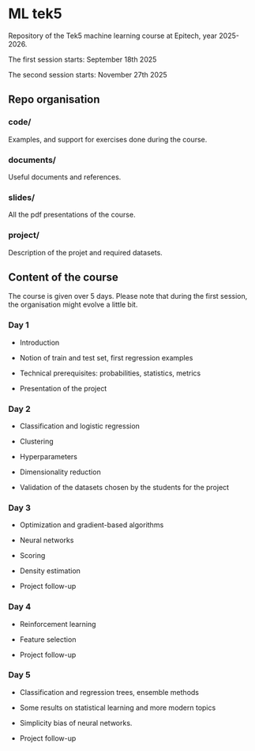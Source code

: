 # ML tek5

Repository of the Tek5 machine learning course at Epitech, year 2025-2026.

The first session starts: September 18th 2025

The second session starts: November 27th 2025

## Repo organisation

### code/

Examples, and support for exercises done during the course.

### documents/

Useful documents and references.

### slides/

All the pdf presentations of the course.

### project/

Description of the projet and required datasets.

## Content of the course

The course is given over 5 days. Please note that during the first session,
the organisation might evolve a little bit.

### Day 1

* Introduction

* Notion of train and test set, first regression examples

* Technical prerequisites: probabilities, statistics, metrics

* Presentation of the project

### Day 2

* Classification and logistic regression

* Clustering

* Hyperparameters

* Dimensionality reduction

* Validation of the datasets chosen by the students for the project

### Day 3

* Optimization and gradient-based algorithms

* Neural networks

* Scoring

* Density estimation

* Project follow-up

### Day 4

* Reinforcement learning

* Feature selection

* Project follow-up

### Day 5

* Classification and regression trees, ensemble methods

* Some results on statistical learning and more modern topics

* Simplicity bias of neural networks.

* Project follow-up
